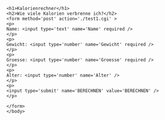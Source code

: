 <!DOCTYPE html>

<html lang='en'>
     <head>
          <meta http-equiv='Content-Type' content='text/html; 
charset=utf-8' >
          <link rel='stylesheet' href='style.css'>
          <title> Kalorienrechner  </title>
     </head>
     <body>

     <h1>Kalorienrechner</h1> 
     <h2>Wie viele Kalorien verbrenne ich?</h2> 
     <form method='post' action='./test1.cgi' > 
     <p>
     Name: <input type='text' name='Name' required />
     </p> 
     <p>
     Gewicht: <input type='number' name='Gewicht' required />
     </p>
     <p>
     Groesse: <input type='number' name='Groesse' required />
     </p>
     <p>
     Alter: <input type='number' name='Alter' />
     </p>
     <p>
     <input type='submit' name='BERECHNEN' value='BERECHNEN' />
     </p>

     </form>
     </body>
</html>


